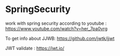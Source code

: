 # SpringSecurity

work with spring security
according to youtube : https://www.youtube.com/watch?v=her_7pa0vrg

To get info about JJWB: https://github.com/jwtk/jjwt


JWT validate : https://jwt.io/
